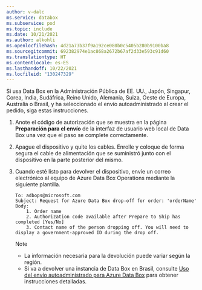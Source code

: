 ```yaml
---
author: v-dalc
ms.service: databox
ms.subservice: pod
ms.topic: include
ms.date: 10/21/2021
ms.author: alkohli
ms.openlocfilehash: 4d21a73b37f9a192ce080b0c5405b280b9100ba8
ms.sourcegitcommit: 692382974e1ac868a2672b67af2d33e593c91d60
ms.translationtype: HT
ms.contentlocale: es-ES
ms.lasthandoff: 10/22/2021
ms.locfileid: "130247329"
---
```

Si usa Data Box en la Administración Pública de EE. UU., Japón, Singapur, Corea, India, Sudáfrica, Reino Unido, Alemania, Suiza, Oeste de Europa, Australia o Brasil, y ha seleccionado el envío autoadministrado al crear el pedido, siga estas instrucciones.

1. Anote el código de autorización que se muestra en la página **Preparación para el envío** de la interfaz de usuario web local de Data Box una vez que el paso se complete correctamente.
2. Apague el dispositivo y quite los cables. Enrolle y coloque de forma segura el cable de alimentación que se suministró junto con el dispositivo en la parte posterior del mismo.
3. Cuando esté listo para devolver el dispositivo, envíe un correo electrónico al equipo de Azure Data Box Operations mediante la siguiente plantilla.

    ```
    To: adbops@microsoft.com
    Subject: Request for Azure Data Box drop-off for order: 'orderName'
    Body:
        1. Order name  
        2. Authorization code available after Prepare to Ship has completed [Yes/No]  
        3. Contact name of the person dropping off. You will need to display a government-approved ID during the drop off.
    ```

   > [!NOTE]
   > - La información necesaria para la devolución puede variar según la región. 
   > - Si va a devolver una instancia de Data Box en Brasil, consulte [Uso del envío autoadministrado para Azure Data Box](..\articles\databox\data-box-portal-customer-managed-shipping.md) para obtener instrucciones detalladas. 
